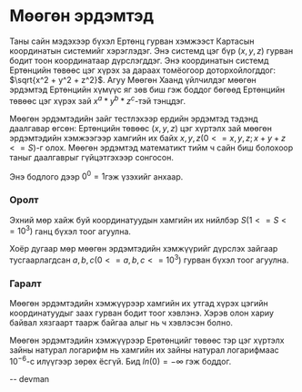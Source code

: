 Мөөгөн эрдэмтэд
===============
Таны сайн мэдэхээр бүхэл Ертөнц гурван хэмжээст Картасын координатын системийг хэрэглэдэг. Энэ системд цэг бүр $(x, y, z)$ гурван бодит тоон координатаар дүрслэгддэг. Энэ координатын системд Ертөнцийн төвөөс цэг хүрэх за дараах томёогоор доторхойлогддог: $\sqrt{x^2 + y^2 + z^2}$. Агуу Мөөгөн Хаанд үйлчилдэг мөөгөн эрдэмтэд Ертөнцийн хүмүүс яг зөв биш гэж боддог бөгөөд Ертөнцийн төвөөс цэг хүрэх зай $x^a * y^b * z^c$-тэй тэнцдэг.

Мөөгөн эрдэмтэдийн зайг тестлэхээр ердийн эрдэмтэд тэдэнд даалгавар өгсөн: Ертөнцийн төвөөс $(x, y, z)$ цэг хүртэлх зай мөөгөн эрдэмтэдийн хэмжээгээр хамгийн их байх $x, y, z (0 <= x, y, z; x + y + z <= S)$-г олох. Мөөгөн эрдэмтэд математикт тийм ч сайн биш болохоор таныг даалгаврыг гүйцэтгэхээр сонгосон.

Энэ бодлого дээр $0^0 = 1$гэж үзэхийг анхаар.

### Оролт

Эхний мөр хайж буй координатуудын хамгийн их нийлбэр $S (1 <= S <= 10^3)$ ганц бүхэл тоог агуулна.

Хоёр дугаар мөр мөөгөн эрдэмтэдийн хэмжүүрийг дүрслэх зайгаар тусгаарлагдсан $a, b, c (0 <= a, b, c <= 10^3)$ гурван бүхэл тоог агуулна.

### Гаралт

Мөөгөн эрдэмтэдийн хэмжүүрээр хамгийн их утгад хүрэх цэгийн координатуудыг заах гурван бодит тоог хэвлэнэ. Хэрэв олон хариу байвал хязгаарт таарж байгаа алыг нь ч хэвлэсэн болно.

Мөөгөн эрдэмтэдийн хэмжүүрээр Ерөтөнцийг төвөөс тэр цэг хүртэлх зайны натурал логарифм нь хамгийн их зайны натурал логарифмаас $10^{-6}$-с илүүгээр зөрөх ёсгүй. Бид $ln(0) = -\infty$ гэж боддог.

-- devman
